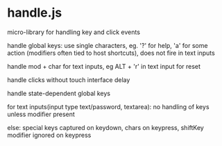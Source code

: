 # handle.js
micro-library for handling key and click events

handle global keys: use single characters, eg. '?' for help, 'a' for some action (modifiers often tied to host shortcuts), does not fire in text inputs

handle mod + char for text inputs, eg ALT + 'r' in text input for reset

handle clicks without touch interface delay

handle state-dependent global keys

for text inputs(input type text/password, textarea): no handling of keys unless modifier present

else: special keys captured on keydown, chars on keypress, shiftKey modifier ignored on keypress


